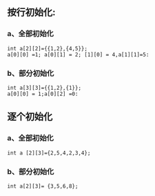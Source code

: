 ## 按行初始化:
### a、全部初始化
```
int a[2][2]={{1,2},{4,5}};
a[0][0] =1; a[0][1] = 2; [1][0] = 4,a[1][1]=5:
```

### b、部分初始化
```
int a[3][3]={{1,2},{1}};
a[0][0] = 1;a[0][2] =0:
```

## 逐个初始化
### a、全部初始化
```
int a [2][3]={2,5,4,2,3,4};
```

### b、部分初始化
```
int a[2][3]= {3,5,6,8};
```

